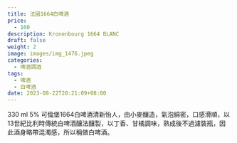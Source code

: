 ```yaml
---
title: 法國1664白啤酒
price:
  - 160
description: Kronenbourg 1664 BLANC
draft: false
weight: 2
image: images/img_1476.jpeg
categories:
  - 啤酒調酒
tags:
  - 啤酒
  - 白啤酒
date: 2023-08-22T20:21:09+08:00
---
```

 330 ml 5% 可倫堡1664白啤酒清新怡人，由小麥釀造，氣泡綿密，口感滑順，以13世紀比利時傳統白啤酒釀法釀製，以丁香、甘橘調味，熟成後不過濾裝瓶，因此酒身略帶混濁感，所以稱做白啤酒。